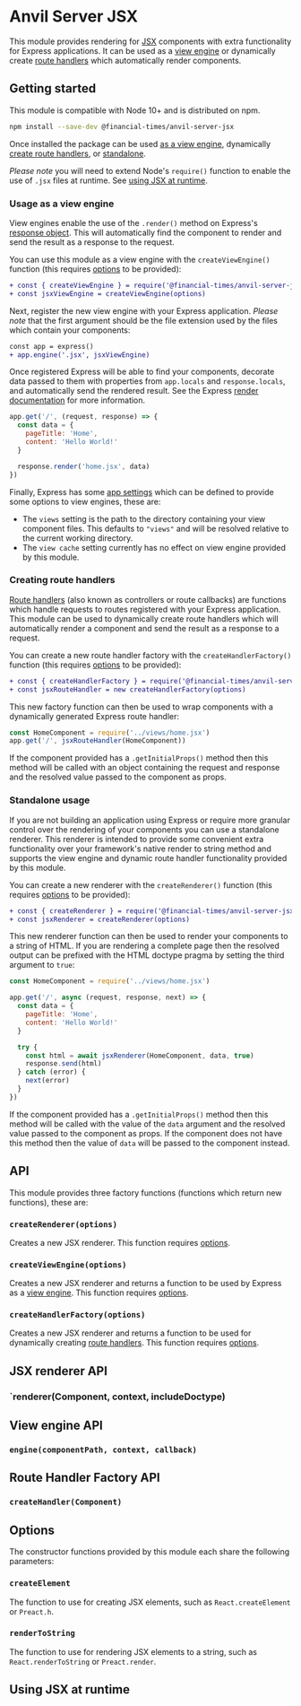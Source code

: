 # Anvil Server JSX

This module provides rendering for [JSX] components with extra functionality for Express applications. It can be used as a [view engine] or dynamically create [route handlers] which automatically render components.

[JSX]: https://jasonformat.com/wtf-is-jsx/
[view engine]: https://expressjs.com/en/guide/using-template-engines.html
[route handlers]: https://expressjs.com/en/guide/routing.html#route-handlers

## Getting started

This module is compatible with Node 10+ and is distributed on npm.

```sh
npm install --save-dev @financial-times/anvil-server-jsx
```

Once installed the package can be used [as a view engine](#usage-as-a-view-engine), dynamically [create route handlers](#creating-route-handlers), or [standalone](#standalone-usage).

_Please note_ you will need to extend Node's `require()` function to enable the use of `.jsx` files at runtime. See [using JSX at runtime](#using-jsx-at-runtime).


### Usage as a view engine

View engines enable the use of the `.render()` method on Express's [response object]. This will automatically find the component to render and send the result as a response to the request.

You can use this module as a view engine with the `createViewEngine()` function (this requires [options](#options) to be provided):

```diff
+ const { createViewEngine } = require('@financial-times/anvil-server-jsx')
+ const jsxViewEngine = createViewEngine(options)
```

Next, register the new view engine with your Express application. _Please note_ that the first argument should be the file extension used by the files which contain your components:

```diff
const app = express()
+ app.engine('.jsx', jsxViewEngine)
```

Once registered Express will be able to find your components, decorate data passed to them with properties from `app.locals` and `response.locals`, and automatically send the rendered result. See the Express [render documentation] for more information.

```js
app.get('/', (request, response) => {
  const data = {
    pageTitle: 'Home',
    content: 'Hello World!'
  }

  response.render('home.jsx', data)
})
```

Finally, Express has some [app settings] which can be defined to provide some options to view engines, these are:

- The `views` setting is the path to the directory containing your view component files. This defaults to `"views"` and will be resolved relative to the current working directory.
- The `view cache` setting currently has no effect on view engine provided by this module.

[response object]: https://expressjs.com/en/4x/api.html#res
[render documentation]: https://expressjs.com/en/4x/api.html#res.render
[app settings]: https://expressjs.com/en/api.html#app.settings.table


### Creating route handlers

[Route handlers] (also known as controllers or route callbacks) are functions which handle requests to routes registered with your Express application. This module can be used to dynamically create route handlers which will automatically render a component and send the result as a response to a request.

You can create a new route handler factory with the `createHandlerFactory()` function (this requires [options](#options) to be provided):

```diff
+ const { createHandlerFactory } = require('@financial-times/anvil-server-jsx')
+ const jsxRouteHandler = new createHandlerFactory(options)
```

This new factory function can then be used to wrap components with a dynamically generated Express route handler:

```js
const HomeComponent = require('../views/home.jsx')
app.get('/', jsxRouteHandler(HomeComponent))
```

If the component provided has a `.getInitialProps()` method then this method will be called with an object containing the request and response and the resolved value passed to the component as props.


### Standalone usage

If you are not building an application using Express or require more granular control over the rendering of your components you can use a standalone renderer. This renderer is intended to provide some convenient extra functionality over your framework's native render to string method and supports the view engine and dynamic route handler functionality provided by this module.

 You can create a new renderer with the `createRenderer()` function (this requires [options](#options) to be provided):

```diff
+ const { createRenderer } = require('@financial-times/anvil-server-jsx')
+ const jsxRenderer = createRenderer(options)
```

This new renderer function can then be used to render your components to a string of HTML. If you are rendering a complete page then the resolved output can be prefixed with the HTML doctype pragma by setting the third argument to `true`:

```js
const HomeComponent = require('../views/home.jsx')

app.get('/', async (request, response, next) => {
  const data = {
    pageTitle: 'Home',
    content: 'Hello World!'
  }

  try {
    const html = await jsxRenderer(HomeComponent, data, true)
    response.send(html)
  } catch (error) {
    next(error)
  }
})
```

If the component provided has a `.getInitialProps()` method then this method will be called with the value of the `data` argument and the resolved value passed to the component as props. If the component does not have this method then the value of `data` will be passed to the component instead.


## API

This module provides three factory functions (functions which return new functions), these are:

### `createRenderer(options)`

Creates a new JSX renderer. This function requires [options](#options).

### `createViewEngine(options)`

Creates a new JSX renderer and returns a function to be used by Express as a [view engine]. This function requires [options](#options).

### `createHandlerFactory(options)`

Creates a new JSX renderer and returns a function to be used for dynamically creating [route handlers]. This function requires [options](#options).


## JSX renderer API

### `renderer(Component, context, includeDoctype)


## View engine API

### `engine(componentPath, context, callback)`


## Route Handler Factory API

### `createHandler(Component)`


## Options

The constructor functions provided by this module each share the following parameters:

### `createElement`

The function to use for creating JSX elements, such as `React.createElement` or `Preact.h`.

### `renderToString`

The function to use for rendering JSX elements to a string, such as `React.renderToString` or `Preact.render`.


## Using JSX at runtime
